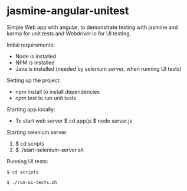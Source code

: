 # jasmine-angular-unitest
Simple Web app with angular, to demonstrate testing with jasmine and karma for unit tests and Webdriver.io for UI testing.

Initial requirements:
- Node is installed
- NPM is installed
- Java is installed (needed by selenium server, when running UI tests)

Setting up the project:
- npm install to install dependencies
- *npm test* to run unit tests

Starting app locally:
- To start web server
$ cd app/js
$ node server.js

Starting selenium server:
 1. $ cd scripts
 2. $ ./start-selenium-server.sh
 
Running UI tests: 

 `$ cd scripts`
 
 `$ ./run-ui-tests.sh`
